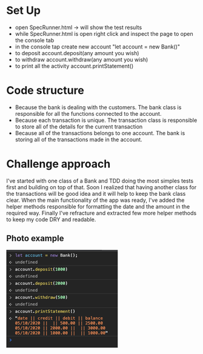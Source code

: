 # Set Up

- open SpecRunner.html -> will show the test results
- while SpecRunner.html is open right click and inspect the page to open the console tab
- in the console tap create new account "let account = new Bank()"
- to deposit account.deposit(any amount you wish)
- to withdraw account.withdraw(any amount you wish)
- to print all the activity account.printStatement()

# Code structure

- Because the bank is dealing with the customers. The bank class is responsible for all the functions connected to the account.
- Because each transaction is unique. The transaction class is responsible to store all of the details for the current transaction
- Because all of the transactions belongs to one account. The bank is storing all of the transactions made in the account.

# Challenge approach

I've started with one class of a Bank and TDD doing the most simples tests first and building on top of that. Soon I realized that having another class for the transactions will be good idea and it will help to keep the bank class clear. When the main functionality of the app was ready, I've added the helper methods responsible for formatting the date and the amount in the required way. Finally I've refracture and extracted few more helper methods to keep my code DRY and readable.

## Photo example

![appExample](https://raw.githubusercontent.com/Iliyan-Y/bank-tech-test/main/appExample.png)
